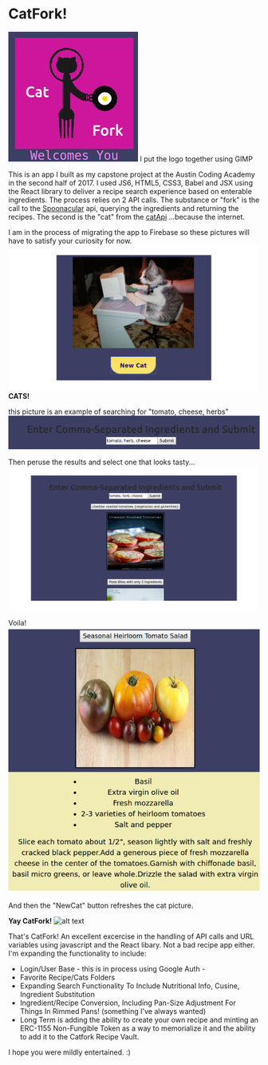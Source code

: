 # CatFork!
 ![alt text](src/images/CatForkTitleSmall.png) I put the logo together using GIMP
 
This is an app I built as my capstone project at the Austin Coding Academy in the second half of 2017. I used JS6, HTML5, CSS3, Babel and JSX using the React library to deliver a recipe search experience based on enterable ingredients. The process relies on 2 API calls. The substance or "fork" is the call to the [Spoonacular](https://spoonacular.com) api, querying the ingredients and returning the recipes. The second is the "cat" from the [catApi](https://www.thecatapi.com) ...because the internet. 

I am in the process of migrating the app to Firebase so these pictures will have to satisfy your curiosity for now. 
 ![alt text](src/images/CatForkCat1.png) __CATS!__

 this picture is an example of searching for "tomato, cheese, herbs"
 ![alt text](src\images\CatForkRecipeSearchSmall.png)
 
Then peruse the results and select one that looks tasty...
 ![alt text](src\images\CatForkRecipe.png)

Voila!
![alt text](src\images\CatForkRecipeSmall.png)

And then the "NewCat" button refreshes the cat picture.

__Yay CatFork!__
![alt text](http://thecatapi.com/api/images/get?format=src&size=medium)
 
That's CatFork! An excellent excercise in the handling of API calls and URL variables using javascript and the React libary.
Not a bad recipe app either. I'm expanding the functionality to include:
* Login/User Base - this is in process using Google Auth  - 
* Favorite Recipe/Cats Folders
* Expanding Search Functionality To Include Nutritional Info, Cusine, Ingredient Substitution
* Ingredient/Recipe Conversion, Including Pan-Size Adjustment For Things In Rimmed Pans! (something I've always wanted)
* Long Term is adding the ability to create your own recipe and minting an ERC-1155 Non-Fungible Token as a way to memorialize it and the ability to add it to the Catfork Recipe Vault.

I hope you were mildly entertained. :)